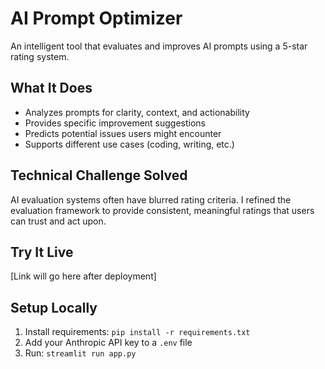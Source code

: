 # AI Prompt Optimizer

An intelligent tool that evaluates and improves AI prompts using a 5-star rating system.

## What It Does
- Analyzes prompts for clarity, context, and actionability
- Provides specific improvement suggestions
- Predicts potential issues users might encounter
- Supports different use cases (coding, writing, etc.)

## Technical Challenge Solved
AI evaluation systems often have blurred rating criteria. I refined the evaluation framework to provide consistent, meaningful ratings that users can trust and act upon.

## Try It Live
[Link will go here after deployment]

## Setup Locally
1. Install requirements: `pip install -r requirements.txt`
2. Add your Anthropic API key to a `.env` file
3. Run: `streamlit run app.py`
